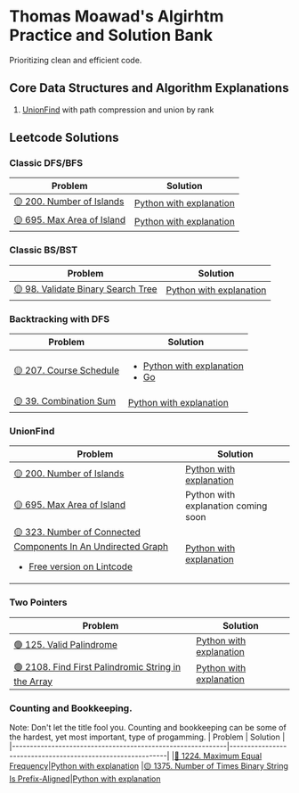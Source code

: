 # Thomas Moawad's Algirhtm Practice and Solution Bank
Prioritizing clean and efficient code.

## Core Data Structures and Algorithm Explanations
1. [UnionFind](https://github.com/tjm165/algorithms-practice/blob/main/additional-explanations/union-find.md) with path compression and union by rank 

## Leetcode Solutions

### Classic DFS/BFS
| Problem | Solution |
|------------------------------------------------------------|------------------------------------------------------------|
|[🟡 200. Number of Islands](https://leetcode.com/problems/number-of-islands/)| [Python with explanation](https://leetcode.com/problems/number-of-islands/solutions/2987283/dfs-on-each-unvisited-piece-of-land-clean-code/)|
|[🟡 695. Max Area of Island](https://leetcode.com/problems/max-area-of-island/)|[Python with explanation](https://leetcode.com/problems/max-area-of-island/solutions/2995428/dfs-on-each-unvisited-piece-of-land-clean-code/)

### Classic BS/BST
| Problem | Solution |
|------------------------------------------------------------|------------------------------------------------------------|
|[🟡 98. Validate Binary Search Tree](https://leetcode.com/problems/validate-binary-search-tree/)| [Python with explanation](https://leetcode.com/problems/validate-binary-search-tree/solutions/3087885/recursive-bfs-approach-with-range/)|

### Backtracking with DFS
| Problem | Solution |
|------------------------------------------------------------|------------------------------------------------------------|
|[🟡 207. Course Schedule](https://leetcode.com/problems/number-of-islands/)| <ul><li>[Python with explanation](https://leetcode.com/problems/course-schedule/solutions/3056671/dfs-through-the-courses-clean-code/)</li><li>[Go](https://leetcode.com/problems/course-schedule/solutions/3061154/dfs-through-the-courses-clean-code/)</li></ul> 
|[🟡 39. Combination Sum](https://leetcode.com/problems/combination-sum/description/)| [Python with explanation](https://leetcode.com/problems/combination-sum/solutions/3047763/dfs-with-either-taking-or-not-taking-the-current-candidate-clean-code/)

### UnionFind
| Problem | Solution |
|------------------------------------------------------------|------------------------------------------------------------|
|[🟡 200. Number of Islands](https://leetcode.com/problems/number-of-islands/)| [Python with explanation](https://leetcode.com/problems/number-of-islands/solutions/2998347/unionfind-count-down-on-each-union-clean-code/)|
|[🟡 695. Max Area of Island](https://leetcode.com/problems/max-area-of-island/)|Python with explanation coming soon|
|[🟡 323. Number of Connected Components In An Undirected Graph](https://leetcode.com/problems/number-of-connected-components-in-an-undirected-graph/) <ul><li>[Free version on Lintcode](https://www.lintcode.com/problem/591/)</li></ul>|[Python with explanation](https://github.com/tjm165/algorithms-practice/blob/main/additional-explanations/alternative-problems/leetcode-323.md)|

### Two Pointers
| Problem | Solution |
|------------------------------------------------------------|------------------------------------------------------------|
|[🟢 125. Valid Palindrome](https://leetcode.com/problems/valid-palindrome/)| [Python with explanation](https://leetcode.com/problems/valid-palindrome/solutions/3025360/two-pointers-clean-code/)
|[🟢 2108. Find First Palindromic String in the Array](https://leetcode.com/problems/find-first-palindromic-string-in-the-array/)|[Python with explanation](https://leetcode.com/problems/find-first-palindromic-string-in-the-array/solutions/3025382/iterate-until-a-valid-palindrome-is-found-clean-code/)

### Counting and Bookkeeping. 
Note: Don't let the title fool you. Counting and bookkeeping can be some of the hardest, yet most important, type of progamming.
| Problem | Solution |
|------------------------------------------------------------|------------------------------------------------------------|
|[🔴 1224. Maximum Equal Frequency](https://leetcode.com/problems/maximum-equal-frequency/)|[Python with explanation](https://leetcode.com/problems/maximum-equal-frequency/solutions/3021465/frequency-distribution-clean-code/)
|[🟡 1375. Number of Times Binary String Is Prefix-Aligned](https://leetcode.com/problems/maximum-equal-frequency/)|[Python with explanation](https://leetcode.com/problems/number-of-times-binary-string-is-prefix-aligned/solutions/3061173/keep-track-of-the-largest-bit/)
